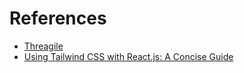 # References

- [Threagile](https://threagile.io)
- [Using Tailwind CSS with React.js: A Concise Guide](https://dev.to/haszankauna/using-tailwind-css-with-reactjs-a-concise-guide-33j)
